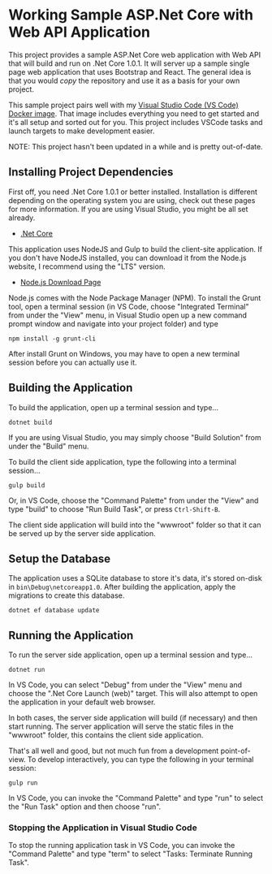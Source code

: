# Working Sample ASP.Net Core with Web API Application

This project provides a sample ASP.Net Core web application with Web API that
will build and run on .Net Core 1.0.1. It will server up a sample single page
web application that uses Bootstrap and React. The general idea is that you 
would *copy* the repository and use it as a basis for your own project.

This sample project pairs well with my [Visual Studio Code (VS Code) Docker 
image](https://github.com/cmiles74/docker-vscode). That image includes
everything you need to get started and it's all setup and sorted out for you.
This project includes VSCode tasks and launch targets to make development
easier.

NOTE: This project hasn't been updated in a while and is pretty out-of-date.

## Installing Project Dependencies

First off, you need .Net Core 1.0.1 or better installed. Installation is 
different depending on the operating system you are using, check out these
pages for more information. If you are using Visual Studio, you might be all
set already. 

 * [.Net Core](https://www.microsoft.com/net)

This application uses NodeJS and Gulp to build the client-site 
application. If you don't have NodeJS installed, you can download it from the
Node.js website, I recommend using the "LTS" version.

 * [Node.js Download Page](https://nodejs.org/en/download/)

Node.js comes with the Node Package Manager (NPM). To install the Grunt tool, 
open a terminal session  (in VS Code, choose "Integrated Terminal" from 
under the "View" menu, in Visual Studio open up a new command prompt window 
and navigate into your project folder) and type

    npm install -g grunt-cli

After install Grunt on Windows, you may have to open a new terminal session 
before you can actually use it.

## Building the Application

To build the application, open up a terminal session and type...

    dotnet build

If you are using Visual Studio, you may simply choose "Build Solution" from 
under the "Build" menu.

To build the client side application, type the following into a terminal 
session...

    gulp build

Or, in VS Code, choose the "Command Palette" from under the "View" and type 
"build" to choose "Run Build Task", or press `Ctrl-Shift-B`.

The client side application will build into the "wwwroot" folder so that it
can be served up by the server side application.

## Setup the Database

The application uses a SQLite database to store it's data, it's stored on-disk
in `bin\Debug\netcoreapp1.0`. After building the application, apply the
migrations to create this database.

    dotnet ef database update

## Running the Application

To run the server side application, open up a terminal session and type...

    dotnet run

In VS Code, you can select "Debug" from under the "View" menu and choose the
".Net Core Launch (web)" target. This will also attempt to open the application
in your default web browser.

In both cases, the server side application will build (if necessary) and then
start running. The server application will serve the static files in the
"wwwroot" folder, this contains the client side application.

That's all well and good, but not much fun from a development point-of-view.
To develop interactively, you can type the following in your terminal session:

    gulp run

In VS Code, you can invoke the "Command Palette" and type "run" to select the
"Run Task" option and then choose "run".

### Stopping the Application in Visual Studio Code

To stop the running application task in VS Code, you can invoke the "Command
Palette" and type "term" to select "Tasks: Terminate Running Task".
